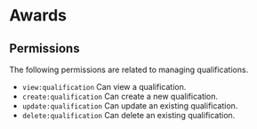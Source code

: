 # Awards

## Permissions

The following permissions are related to managing qualifications.

- `view:qualification` Can view a qualification.
- `create:qualification` Can create a new qualification.
- `update:qualification` Can update an existing qualification.
- `delete:qualification` Can delete an existing qualification.